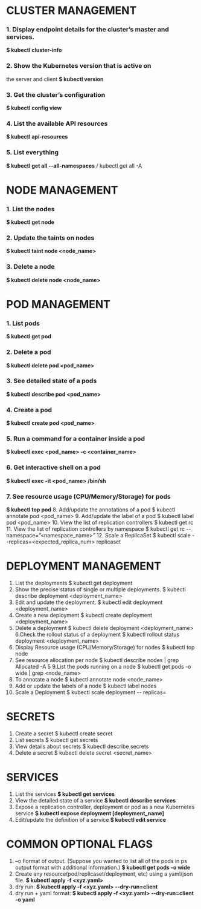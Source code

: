 # CLUSTER MANAGEMENT

### 1. Display endpoint details for the cluster’s master and services.
**$ kubectl cluster-info**
### 2. Show the Kubernetes version that is active on
the server and client
**$ kubectl version**
### 3. Get the cluster’s configuration
**$ kubectl config view**
### 4. List the available API resources
**$ kubectl api-resources**
### 5. List everything
**$ kubectl get all --all-namespaces** / kubectl get all -A

# NODE MANAGEMENT

### 1. List the nodes
**$ kubectl get node**
### 2. Update the taints on nodes
**$ kubectl taint node <node_name>**
### 3. Delete a node
**$ kubectl delete node <node_name>**

# POD MANAGEMENT

### 1. List pods
**$ kubectl get pod**
### 2. Delete a pod
**$ kubectl delete pod <pod_name>**
### 3. See detailed state of a pods
**$ kubectl describe pod <pod_name>**
### 4. Create a pod
**$ kubectl create pod <pod_name>**
### 5. Run a command for a container inside a pod
**$ kubectl exec <pod_name> -c <container_name> <command>**
### 6. Get interactive shell on a pod
**$ kubectl exec -it <pod_name> /bin/sh**
### 7. See resource usage (CPU/Memory/Storage) for pods
**$ kubectl top pod**
8. Add/update the annotations of a pod
$ kubectl annotate pod <pod_name> <annotation>
9. Add/update the label of a pod
$ kubectl label pod <pod_name>
10. View the list of replication controllers
$ kubectl get rc
11. View the list of replication controllers by
namespace
$ kubectl get rc --namespace=”<namespace_name>”
12. Scale a ReplicaSet
$ kubectl scale --replicas=<expected_replica_num>
replicaset <name>

# DEPLOYMENT MANAGEMENT

1. List the deployments
$ kubectl get deployment
2. Show the precise status of single or multiple
deployments.
$ kubectl describe deployment <deployment_name>
3. Edit and update the deployment.
$ kubectl edit deployment <deployment_name>
4. Create a new deployment
$ kubectl create deployment <deployment_name>
5. Delete a deployment
$ kubectl delete deployment <deployment_name>
6.Check the rollout status of a deployment
$ kubectl rollout status deployment
<deployment_name>
7. Display Resource usage (CPU/Memory/Storage)
for nodes
$ kubectl top node
8. See resource allocation per node
$ kubectl describe nodes | grep Allocated -A 5
9.List the pods running on a node
$ kubectl get pods -o wide | grep <node_name>
10. To annotate a node
$ kubectl annotate node <node_name>
11. Add or update the labels of a node
$ kubectl label nodes <your-node-name> <label>
12. Scale a Deployment
$ kubectl scale deployment <deployment-name> --
replicas=<number-of-replicas>

# SECRETS

1. Create a secret
$ kubectl create secret <name>
2. List secrets
$ kubectl get secrets
3. View details about secrets
$ kubectl describe secrets <name>
4. Delete a secret
$ kubectl delete secret <secret_name>


# SERVICES
1. List the services
**$ kubectl get services**
2. View the detailed state of a service
**$ kubectl describe services <name>**
3. Expose a replication controller, deployment or pod as a new Kubernetes service
**$ kubectl expose deployment [deployment_name]**
4. Edit/update the definition of a service
**$ kubectl edit service <name>**

# COMMON OPTIONAL FLAGS
1. –o Format of output. (Suppose you wanted to list all of the pods in ps output format with additional information.)
**$ kubectl get pods -o wide**
2. Create any resource(pod/replicaset/deployment, etc) using a yaml/json file.
**$ kubectl apply -f <xyz.yaml>**
3. dry run:
**$ kubectl apply -f <xyz.yaml> --dry-run=client**
3. dry run + yaml format: 
**$ kubectl apply -f <xyz.yaml> --dry-run=client -o yaml**
